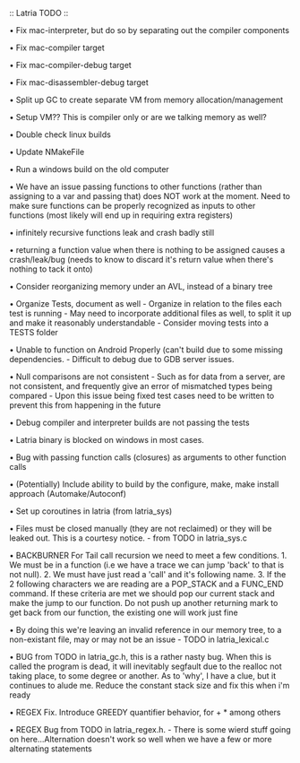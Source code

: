 :: Latria TODO ::

• Fix mac-interpreter, but do so by separating out the compiler components

• Fix mac-compiler target

• Fix mac-compiler-debug target

• Fix mac-disassembler-debug target

• Split up GC to create separate VM from memory allocation/management

• Setup VM?? This is compiler only or are we talking memory as well?

• Double check linux builds

• Update NMakeFile

• Run a windows build on the old computer

• We have an issue passing functions to other functions (rather than assigning to a var and passing that) does NOT work at the moment. Need to make sure functions can be properly recognized as inputs to other functions (most likely will end up in requiring extra registers)

• infinitely recursive functions leak and crash badly still

• returning a function value when there is nothing to be assigned causes a crash/leak/bug (needs to know to discard it's return value when there's nothing to tack it onto)

• Consider reorganizing memory under an AVL, instead of a binary tree

• Organize Tests, document as well
    - Organize in relation to the files each test is running
    - May need to incorporate additional files as well, to split it up and make it reasonably understandable
    - Consider moving tests into a TESTS folder

• Unable to function on Android Properly (can't build due to some missing dependencies. 
    - Difficult to debug due to GDB server issues.

• Null comparisons are not consistent
    - Such as for data from a server, are not consistent, and frequently give an error of mismatched types being compared
    - Upon this issue being fixed test cases need to be written to prevent this from happening in the future

• Debug compiler and interpreter builds are not passing the tests

• Latria binary is blocked on windows in most cases.

• Bug with passing function calls (closures) as arguments to other function calls

• (Potentially) Include ability to build by the configure, make, make install approach (Automake/Autoconf)

• Set up coroutines in latria (from latria_sys)

• Files must be closed manually (they are not reclaimed) or they will be leaked out. This is a courtesy notice.
    - from TODO in latria_sys.c

• BACKBURNER For Tail call recursion we need to meet a few conditions. 1. We must be in a function (i.e we have a trace we can jump 'back' to that is not null). 2. We must have just read a 'call' and it's following name. 3. If the 2 following characters we are reading are a POP_STACK and a FUNC_END command. If these criteria are met we should pop our current stack and make the jump to our function. Do not push up another returning mark to get back from our function, the existing one will work just fine

• By doing this we're leaving an invalid reference in our memory tree, to a non-existant file, may or may not be an issue
    - TODO in latria_lexical.c

• BUG from TODO in latria_gc.h, this is a rather nasty bug. When this is called the program is dead, it will inevitably segfault due to the realloc not taking place, to some degree or another. As to 'why', I have a clue, but it continues to alude me. Reduce the constant stack size and fix this when i'm ready

• REGEX Fix. Introduce GREEDY quantifier behavior, for + * among others

• REGEX Bug from TODO in latria_regex.h. 
    - There is some wierd stuff going on here...Alternation doesn't work so well when we have a few or more alternating statements
